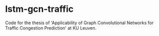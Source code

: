 # lstm-gcn-traffic
Code for the thesis of 'Applicability of Graph Convolutional Networks for Traffic Congestion Prediction' at KU Leuven.
